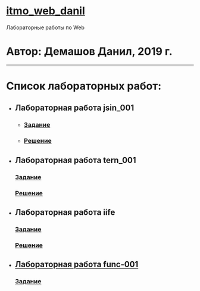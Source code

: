 # [itmo_web_danil](https://github.com/theBang/itmo_web_danil/)
Лабораторные работы по Web
# Автор: Демашов Данил, 2019 г.
---
# Список лабораторных работ:
* ## Лабораторная работа jsin_001
  * ### [Задание](https://kodaktor.ru/jsin_001)
  * ### [Решение](https://kodaktor.ru/jsin_5b935)
* ## Лабораторная работа tern_001
  ### [Задание](https://kodaktor.ru/tern_001)
  ### [Решение](https://kodaktor.ru/tern_de76f)
* ## Лабораторная работа iife
  ### [Задание](https://kodaktor.ru/g/iife)
  ### [Решение](https://kodaktor.ru/f38da42)
* ## [Лабораторная работа func-001](func-001)
  ### [Задание]()
